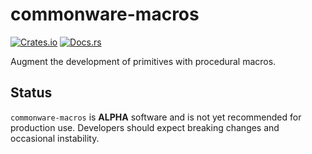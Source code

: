 # commonware-macros

[![Crates.io](https://img.shields.io/crates/v/commonware-macros.svg)](https://crates.io/crates/commonware-macros)
[![Docs.rs](https://docs.rs/commonware-macros/badge.svg)](https://docs.rs/commonware-macros)

Augment the development of primitives with procedural macros.

## Status 

`commonware-macros` is **ALPHA** software and is not yet recommended for production use. Developers should expect breaking changes and occasional instability.